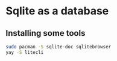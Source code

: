 # Sqlite as a database

## Installing some tools

```bash
sudo pacman -S sqlite-doc sqlitebrowser
yay -S litecli
```
